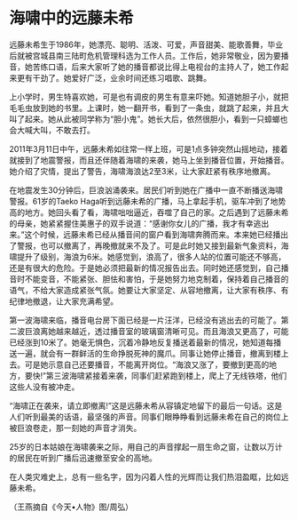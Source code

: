 # 海啸中的远藤未希

远藤未希生于1986年，她漂亮、聪明、活泼、可爱，声音甜美、能歌善舞，毕业后就被宫城县南三陆町危机管理科选为工作人员。工作后，她非常敬业，因为要播音，她苦练口语，后来大家听了她的播音都说比得上电视台的主持人了，她工作起来更有干劲了。她爱好广泛，业余时间还练习唱歌、跳舞。 

上小学时，男生特喜欢她，可是也有调皮的男生有意来吓她。知道她胆子小，就把毛毛虫放到她的书里。上课时，她一翻开书，看到了一条虫，就跳了起来，并且大叫了起来。她从此被同学称为“胆小鬼”。她长大后，依然很胆小，看到一只蟑螂也会大喊大叫，不敢去打。 

2011年3月11日中午，远藤未希如往常一样上班，可是1点多钟突然山摇地动，接着就接到了地震警报，而且还伴随着海啸的来袭，她马上坐到播音位置，开始播音。她介绍了灾情，提出了警告，海啸海浪达2至3米，让大家赶紧有秩序地撤离。 

在地震发生30分钟后，巨浪汹涌袭来。居民们听到她在广播中一直不断播送海啸警报。61岁的Taeko Haga听到远藤未希的广播，马上拿起手机，驱车冲到了地势高的地方。她回头看了看，海啸咄咄逼近，吞噬了自己的家。之后遇到了远藤未希的母亲，她紧紧握住美惠子的双手说道：“感谢你女儿的广播，我才有幸逃出来。”这个时候，远藤未希已经从播音间的窗户看到海啸奔腾而来。本来她已经播出了警报，也可以撤离了，再晚撤就来不及了。可是此时她又接到最新气象资料，海啸提升了级别，海浪为6米。她感觉到，浪高了，很多人站的位置可能还不够高，还是有很大的危险。于是她必须把最新的情况报告出去。同时她还感觉到，自己播音时不能变音，不能紧张、胆怯和害怕，于是她努力地克制着，保持着自己播音的语气，不给大家造成紧张气氛。她要让大家坚定、从容地撤离，让大家有秩序、有纪律地撤退，让大家充满希望。 

第一波海啸来临，播音电台房下面已经是一片汪洋，已经没有逃出去的可能了。第二波巨浪离她越来越近，透过播音室的玻璃窗清晰可见。而且海浪又更高了，可能已经涨到10米了。她毫无惧色，沉着冷静地反复播送着最新的情况，她知道每播送一遍，就会有一群鲜活的生命挣脱死神的魔爪。同事让她停止播音，撤离到楼上去。可是她示意自己还要播音，不能离开岗位。“海浪又涨了，要撤到更高的地方，要快!”第三波海啸紧接着来袭，同事们赶紧跑到楼上，爬上了无线铁塔，他们这些人没有被冲走。 

“海啸正在袭来，请立即撤离!”这是远藤未希从容镇定地留下的最后一句话。这是人们听到最美的话语，最坚强的声音。同事们眼睁睁看到远藤未希在自己的岗位上被巨浪卷走，那一刻她的声音才消失。 

25岁的日本姑娘在海啸袭来之际，用自己的声音撑起一扇生命之窗，让数以万计的居民在听到广播后迅速撤至安全的高地。 

在人类灾难史上，总有一些名字，因为闪着人性的光辉而让我们热泪盈眶，比如远藤未希。 

（王燕摘自《今天•人物》图/周弘）